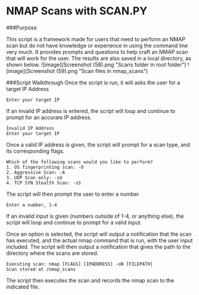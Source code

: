 # NMAP Scans with SCAN.PY 

###Purpose

This script is a framework made for users that need to perform an NMAP scan but do not have knowledge or experience in using the command line very much. It provides prompts and questions to help craft an NMAP scan that will work for the user. The results are also saved in a local directory, as shown below.
![image](Screenshot (58).png "Scans folder in root folder")
![image](Screenshot (59).png "Scan files in nmap_scans")

###Script Walkthrough
Once the script is run, it will asks the user for a target IP Address

```
Enter your target IP
```
If an invalid IP address is entered, the script will loop and continue to prompt for an accurate IP address.
```
Invalid IP Address
Enter your target IP
```

Once a valid IP address is given, the script will prompt for a scan type, and its corresponding flags.
```
Which of the following scans would you like to perform?
1. OS fingerprinting scan: -O
2. Aggressive Scan: -A
3. UDP Scan only: -sU
4. TCP SYN Stealth Scan: -sS
```
The script will then prompt the user to enter a number
```
Enter a number, 1-4
```
If an invalid input is given (numbers outside of 1-4, or anything else), the script will loop and continue to prompt for a valid input.

Once an option is selected, the script will output a notification that the scan has executed, and the actual nmap command that is run, with the user input included. The script will then output a notification that gives the path to the directory where the scans are stored.

```
Executing scan: nmap [FLAGS] [IPADDRESS] -oN [FILEPATH]
Scan stored at /nmap_scans
```

The script then executes the scan and records the nmap scan to the indicated file.
